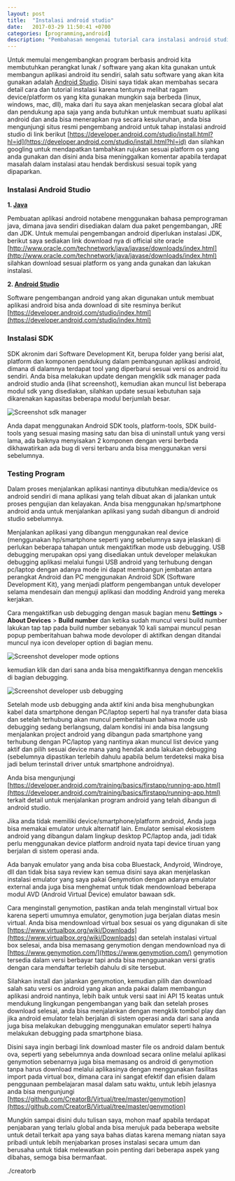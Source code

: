 ```yaml
---
layout: post
title:  "Instalasi android studio"
date:   2017-03-29 11:50:41 +0700
categories: [programming,android]
description: "Pembahasan mengenai tutorial cara instalasi android studio secara umum, bagaimana install android studio di windows, linux, maupun macintosh."
---
```


Untuk memulai mengembangkan program berbasis android kita membutuhkan perangkat lunak / software yang akan kita gunakan untuk membangun aplikasi android itu sendiri, salah satu software yang akan kita gunakan adalah [Android Studio](https://developer.android.com/studio/intro/index.html?hl=id). Disini saya tidak akan membahas secara detail cara dan tutorial instalasi karena tentunya melihat ragam device/platform os yang kita gunakan mungkin saja berbeda (linux, windows, mac, dll), maka dari itu saya akan menjelaskan secara global alat dan pendukung apa saja yang anda butuhkan untuk membuat suatu aplikasi android dan anda bisa menerapkan nya secara kesuluruhan, anda bisa mengunjungi situs resmi pengembang android untuk tahap instalasi android studio di link berikut [https://developer.android.com/studio/install.html?hl=id](https://developer.android.com/studio/install.html?hl=id) dan silahkan googling untuk mendapatkan tambahkan rujukan sesuai platform os yang anda gunakan dan disini anda bisa meninggalkan komentar apabila terdapat masalah dalam instalasi atau hendak berdiskusi sesuai topik yang dipaparkan.

### Instalasi Android Studio

**1. [Java](https://en.wikipedia.org/wiki/Java_Development_Kit)**

Pembuatan aplikasi android notabene menggunakan bahasa pemprograman java, dimana java sendiri disediakan dalam dua paket pengembangan, JRE dan JDK. Untuk memulai pengembangan android diperlukan instalasi JDK, berikut saya sediakan link download nya di official site oracle [http://www.oracle.com/technetwork/java/javase/downloads/index.html](http://www.oracle.com/technetwork/java/javase/downloads/index.html) silahkan download sesuai platform os yang anda gunakan dan lakukan instalasi.

**2. [Android Studio](https://developer.android.com/studio/intro/index.html?hl=id)**

Software pengembangan android yang akan digunakan untuk membuat aplikasi android bisa anda download di site resminya berikut [https://developer.android.com/studio/index.html](https://developer.android.com/studio/index.html)

### Instalasi SDK

SDK akronim dari Software Development Kit, berupa folder yang berisi alat, platform dan komponen pendukung dalam pembangunan aplikasi android, dimana di dalamnya terdapat tool yang diperbarui sesuai versi os android itu sendiri. Anda bisa melakukan update dengan mengklik sdk manager pada android studio anda (lihat screenshot), kemudian akan muncul list beberapa modul sdk yang disediakan, silahkan update sesuai kebutuhan saja dikarenakan kapasitas beberapa modul berjumlah besar.

![Screenshot sdk manager](https://c1.staticflickr.com/3/2870/32880748244_08c0f23da2_b.jpg)

Anda dapat menggunakan Android SDK tools, platform-tools, SDK build-tools yang sesuai masing masing satu dan bisa di uninstall untuk yang versi lama, ada baiknya menyisakan 2 komponen dengan versi berbeda dikhawatirkan ada bug di versi terbaru anda bisa menggunakan versi sebelumnya.

### Testing Program

Dalam proses menjalankan aplikasi nantinya dibutuhkan media/device os android sendiri di mana aplikasi yang telah dibuat akan di jalankan untuk proses pengujian dan kelayakan. Anda bisa menggunakan hp/smartphone android anda untuk menjalankan aplikasi yang sudah dibangun di android studio sebelumnya.

Menjalankan aplikasi yang dibangun menggunakan real device (menggunakan hp/smartphone seperti yang sebelumnya saya jelaskan) di perlukan beberapa tahapan untuk mengaktifkan mode usb debugging. USB debugging merupakan opsi yang disediakan untuk developer melakukan debugging aplikasi melalui fungsi USB android yang terhubung dengan pc/laptop dengan adanya mode ini dapat membangun jembatan antara perangkat Android dan PC menggunakan Android SDK (Software Development Kit), yang menjadi platform pengembangan untuk developer selama mendesain dan menguji aplikasi dan modding Android yang mereka kerjakan. 

Cara mengaktifkan usb debugging dengan masuk bagian menu **Settings** > **About Devices** > **Build number** dan ketika sudah muncul versi build number lakukan tap tap pada build number sebanyak 10 kali sampai muncul pesan popup pemberitahuan bahwa mode devoloper di aktifkan dengan ditandai muncul nya icon developer option di bagian menu.

![Screenshot developer mode options](https://c1.staticflickr.com/4/3933/33723929365_fa3a5d51b3_z.jpg)

kemudian klik dan dari sana anda bisa mengaktifkannya dengan menceklis di bagian debugging.

![Screenshot developer usb debugging](https://c1.staticflickr.com/3/2950/33567809302_f14820b949_z.jpg)

Setelah mode usb debugging anda aktif kini anda bisa menghubungkan kabel data smartphone dengan PC/laptop seperti hal nya transfer data biasa dan setelah terhubung akan muncul pemberitahuan bahwa mode usb debugging sedang berlangsung, dalam kondisi ini anda bisa langsung menjalankan project android yang dibangun pada smartphone yang terhubung dengan PC/laptop yang nantinya akan muncul list device yang aktif dan pilih sesuai device mana yang hendak anda lakukan debugging (sebelumnya dipastikan terlebih dahulu apabila belum terdeteksi maka bisa jadi belum terinstall driver untuk smartphone androidnya).

Anda bisa mengunjungi [https://developer.android.com/training/basics/firstapp/running-app.html](https://developer.android.com/training/basics/firstapp/running-app.html) terkait detail untuk menjalankan program android yang telah dibangun di android studio.

Jika anda tidak memiliki device/smartphone/platform android, Anda juga bisa memakai emulator untuk alternatif lain. Emulator semisal ekosistem android yang dibangun dalam lingkup desktop PC/laptop anda, jadi tidak perlu menggunakan device platform android nyata tapi device tiruan yang berjalan di sistem operasi anda.

Ada banyak emulator yang anda bisa coba Bluestack, Andyroid, Windroye, dll dan tidak bisa saya review kan semua disini saya akan menjelaskan instalasi emulator yang saya pakai Genymotion dengan adanya emulator external anda juga bisa menghemat untuk tidak mendownload beberapa modul AVD (Android Virtual Device) emulator bawaan sdk.

Cara menginstall genymotion, pastikan anda telah menginstall virtual box karena seperti umumnya emulator, genymotion juga berjalan diatas mesin virtual. Anda bisa mendownload virtual box sesuai os yang digunakan di site [https://www.virtualbox.org/wiki/Downloads](https://www.virtualbox.org/wiki/Downloads) dan setelah instalasi virtual box selesai, anda bisa memasang genymotion dengan mendownload nya di [https://www.genymotion.com/](https://www.genymotion.com/) genymotion tersedia dalam versi berbayar tapi anda bisa mengguanakan versi gratis dengan cara mendaftar terlebih dahulu di site tersebut.

Silahkan install dan jalankan genymotion, kemudian pilih dan download salah satu versi os android yang akan anda pakai dalam membangun aplikasi android nantinya, lebih baik untuk versi saat ini API 15 keatas untuk mendukung lingkungan pengembangan yang baik dan setelah proses download selesai, anda bisa menjalankan dengan mengklik tombol play dan jika android emulator telah berjalan di sistem operasi anda dari sana anda juga bisa melakukan debugging menggunakan emulator seperti halnya melakukan debugging pada smartphone biasa.

Disini saya ingin berbagi link download master file os android dalam bentuk ova, seperti yang sebelumnya anda download secara online melalui aplikasi genymotion sebenarnya juga bisa memasang os android di genymotion tanpa harus download melalui aplikasinya dengan menggunakan fasilitas import pada virtual box, dimana cara ini sangat efektif dan efisien dalam penggunaan pembelajaran masal dalam satu waktu, untuk lebih jelasnya anda bisa mengunjungi [https://github.com/CreatorB/Virtual/tree/master/genymotion](https://github.com/CreatorB/Virtual/tree/master/genymotion)

Mungkin sampai disini dulu tulisan saya, mohon maaf apabila terdapat penjabaran yang terlalu global anda bisa merujuk pada beberapa website untuk detail terkait apa yang saya bahas diatas karena memang niatan saya pribadi untuk lebih menjabarkan proses instalasi secara umum dan berusaha untuk tidak melewatkan poin penting dari beberapa aspek yang dibahas, semoga bisa bermanfaat.

./creatorb
